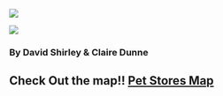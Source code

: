 ![](https://img.shields.io/maintenance/yes/2021)

![](https://github.com/DavidKentShirley/FI_Phase1_Project/blob/main/img/%F0%9F%98%BAPet_Store_analysis_using_Yelp_Fusion%F0%9F%98%BA.png?raw=true)
### By David Shirley & Claire Dunne

## Check Out the map!!  [Pet Stores Map](https://sites.google.com/view/just-a-map/home?authuser=1 "Heading link")


